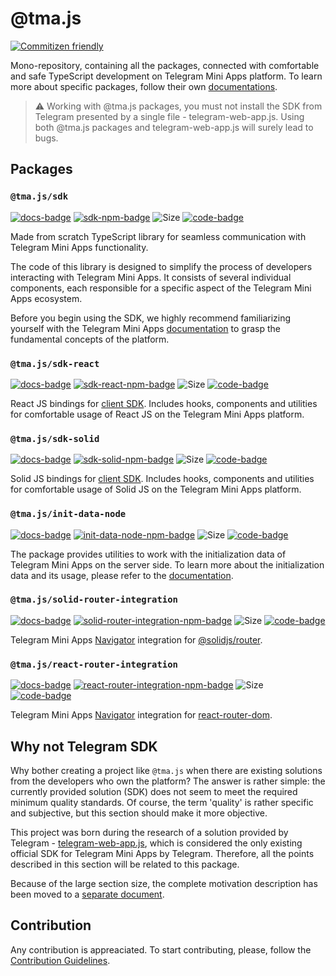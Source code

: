 [code-badge]: https://img.shields.io/badge/source-black?logo=github

# @tma.js

[![Commitizen friendly](https://img.shields.io/badge/commitizen-friendly-brightgreen.svg)](http://commitizen.github.io/cz-cli/)

Mono-repository, containing all the packages, connected with comfortable and safe TypeScript
development on Telegram Mini Apps platform. To learn more about specific packages, follow
their own [documentations](https://docs.telegram-mini-apps.com).

> ⚠️ Working with @tma.js packages, you must not install the SDK from Telegram presented by
> a single file - telegram-web-app.js. Using both @tma.js packages and telegram-web-app.js
> will surely lead to bugs.

## Packages

[docs-badge]: https://img.shields.io/badge/documentation-a?logo=gitbook&logoColor=white&color=%23007AFF

### `@tma.js/sdk`

[sdk-npm-badge]: https://img.shields.io/npm/v/@tma.js/sdk?logo=npm

[![docs-badge]](https://docs.telegram-mini-apps.com/packages/telegram-apps-sdk)
[![sdk-npm-badge]](https://npmjs.com/package/@tma.js/sdk)
![Size](https://img.shields.io/bundlephobia/minzip/@tma.js/sdk)
[![code-badge]](https://github.com/Telegram-Mini-Apps/tma.js/tree/master/packages/sdk)

Made from scratch TypeScript library for seamless communication with Telegram Mini Apps
functionality.

The code of this library is designed to simplify the process of developers interacting with Telegram
Mini Apps. It consists of several individual components, each responsible for a specific aspect of
the Telegram Mini Apps ecosystem.

Before you begin using the SDK, we highly recommend familiarizing yourself with the Telegram Mini
Apps [documentation](https://docs.telegram-mini-apps.com/platform/about)
to grasp the fundamental concepts of the platform.

### `@tma.js/sdk-react`

[sdk-react-npm-badge]: https://img.shields.io/npm/v/@tma.js/sdk-react?logo=npm

[![docs-badge]](https://docs.telegram-mini-apps.com/packages/telegram-apps-sdk-react)
[![sdk-react-npm-badge]](https://npmjs.com/package/@tma.js/sdk-react)
![Size](https://img.shields.io/bundlephobia/minzip/@tma.js/sdk-react)
[![code-badge]](https://github.com/Telegram-Mini-Apps/tma.js/tree/master/packages/sdk-react)

React JS bindings for [client SDK](https://docs.telegram-mini-apps.com/packages/telegram-apps-sdk). Includes
hooks, components and utilities for comfortable usage of React JS on the Telegram Mini Apps platform.

### `@tma.js/sdk-solid`

[sdk-solid-npm-badge]: https://img.shields.io/npm/v/@tma.js/sdk-solid?logo=npm

[![docs-badge]](https://docs.telegram-mini-apps.com/packages/telegram-apps-sdk-solid)
[![sdk-solid-npm-badge]](https://npmjs.com/package/@tma.js/sdk-solid)
![Size](https://img.shields.io/bundlephobia/minzip/@tma.js/sdk-solid)
[![code-badge]](https://github.com/Telegram-Mini-Apps/tma.js/tree/master/packages/sdk-solid)

Solid JS bindings
for [client SDK](https://docs.telegram-mini-apps.com/packages/telegram-apps-sdk). Includes
hooks, components and utilities
for comfortable usage of Solid JS on the Telegram Mini Apps platform.

### `@tma.js/init-data-node`

[init-data-node-npm-badge]: https://img.shields.io/npm/v/@tma.js/init-data-node?logo=npm

[![docs-badge]](https://docs.telegram-mini-apps.com/packages/telegram-apps-init-data-node)
[![init-data-node-npm-badge]](https://npmjs.com/package/@tma.js/init-data-node)
![Size](https://img.shields.io/bundlephobia/minzip/@tma.js/init-data-node)
[![code-badge]](https://github.com/Telegram-Mini-Apps/tma.js/tree/master/packages/init-data-node)

The package provides utilities to work with the initialization data of Telegram Mini Apps on the
server side. To learn more about the initialization data and its usage, please refer to
the [documentation](https://docs.telegram-mini-apps.com/platform/launch-parameters).

### `@tma.js/solid-router-integration`

[solid-router-integration-npm-badge]: https://img.shields.io/npm/v/@tma.js/solid-router-integration?logo=npm

[![docs-badge]](https://docs.telegram-mini-apps.com/packages/telegram-apps-solid-router-integration)
[![solid-router-integration-npm-badge]](https://npmjs.com/package/@tma.js/solid-router-integration)
![Size](https://img.shields.io/bundlephobia/minzip/@tma.js/solid-router-integration)
[![code-badge]](https://github.com/Telegram-Mini-Apps/tma.js/tree/master/packages/solid-router-integration)

Telegram Mini Apps [Navigator](https://docs.telegram-mini-apps.com/packages/telegram-apps-sdk/navigation)
integration for [@solidjs/router](https://www.npmjs.com/package/@solidjs/router).

### `@tma.js/react-router-integration`

[react-router-integration-npm-badge]: https://img.shields.io/npm/v/@tma.js/react-router-integration?logo=npm

[![docs-badge]](https://docs.telegram-mini-apps.com/packages/telegram-apps-react-router-integration)
[![react-router-integration-npm-badge]](https://npmjs.com/package/@tma.js/react-router-integration)
![Size](https://img.shields.io/bundlephobia/minzip/@tma.js/react-router-integration)
[![code-badge]](https://github.com/Telegram-Mini-Apps/tma.js/tree/master/packages/react-router-integration)

Telegram Mini Apps [Navigator](https://docs.telegram-mini-apps.com/packages/telegram-apps-sdk/navigation)
integration for [react-router-dom](https://www.npmjs.com/package/react-router-dom).

## Why not Telegram SDK

Why bother creating a project like `@tma.js` when there are existing solutions from the developers
who own the platform? The answer is rather simple: the currently provided solution (SDK) does not
seem to meet the required minimum quality standards. Of course, the term 'quality' is rather
specific and subjective, but this section should make it more objective.

This project was born during the research of a solution provided by
Telegram - [telegram-web-app.js](https://telegram.org/js/telegram-web-app.js), which is considered
the only existing official SDK for Telegram Mini Apps by Telegram. Therefore, all the points
described in this section will be related to this package.

Because of the large section size, the complete motivation description has been moved to a [separate
document](./MOTIVATION.md).

## Contribution

Any contribution is appreaciated. To start contributing, please, follow
the [Contribution Guidelines](./CONTRIBUTING.md).
